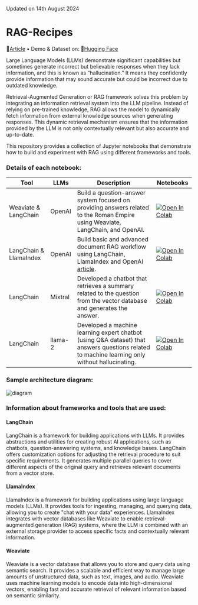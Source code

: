 Updated on 14th August 2024
# RAG-Recipes
<p>
📝<a href="https://medium.com/@prasadmahamulkar">Article</a> • Demo & Dataset on: 🤗<a href="https://huggingface.co/prsdm">Hugging Face</a> 
</p>



Large Language Models (LLMs) demonstrate significant capabilities but sometimes generate incorrect but believable responses when they lack information, and this is known as “hallucination.” It means they confidently provide information that may sound accurate but could be incorrect due to outdated knowledge.

Retrieval-Augmented Generation or RAG framework solves this problem by integrating an information retrieval system into the LLM pipeline. Instead of relying on pre-trained knowledge, RAG allows the model to dynamically fetch information from external knowledge sources when generating responses. This dynamic retrieval mechanism ensures that the information provided by the LLM is not only contextually relevant but also accurate and up-to-date.

This repository provides a collection of Jupyter notebooks that demonstrate how to build and experiment with RAG using different frameworks and tools. 

### Details of each notebook:
| Tool                         | LLMs                      | Description                                                        | Notebooks |
|------------------------------|---------------------------|--------------------------------------------------------------------|-----------|
| Weaviate & LangChain       | OpenAI                    | Build a question-answer system focused on providing answers related to the Roman Empire using Weaviate, LangChain, and OpenAI.                | [![Open In Colab](https://colab.research.google.com/assets/colab-badge.svg)](https://colab.research.google.com/github/prsdm/rag-recipes/blob/main/LangChain-Weaviate-openai.ipynb) |
| LangChain & LlamaIndex        | OpenAI                    | Build basic and advanced document RAG workflow using  LangChain, LlamaIndex and OpenAI <a href="https://medium.com/@prasadmahamulkar/introduction-to-retrieval-augmented-generation-rag-using-langchain-and-lamaindex-bd0047628e2a">article</a>.              | [![Open In Colab](https://colab.research.google.com/assets/colab-badge.svg)](https://colab.research.google.com/github/prsdm/rag-recipes/blob/main/LlamaIndex-LangChain-openai.ipynb) |
| LangChain                   | Mixtral                   | Developed a chatbot that retrieves a summary related to the question from the vector database and generates the answer. | [![Open In Colab](https://colab.research.google.com/assets/colab-badge.svg)](https://colab.research.google.com/github/prsdm/rag-recipes/blob/main/LangChain-Mixtral.ipynb) |
| LangChain                    | llama-2                   | Developed a machine learning expert chatbot (using Q&A dataset) that answers questions related to machine learning only without hallucinating. | [![Open In Colab](https://colab.research.google.com/assets/colab-badge.svg)](https://colab.research.google.com/github/prsdm/rag-recipes/blob/main/LangChain-Llama-2.ipynb) |

### Sample architecture diagram:
![diagram](https://github.com/user-attachments/assets/2be3f7f0-fcd3-4d7a-8231-eb8efcb693e7)
### Information about frameworks and tools that are used:
#### LangChain

LangChain is a framework for building applications with LLMs. It provides abstractions and utilities for creating robust AI applications, such as chatbots, question-answering systems, and knowledge bases. LangChain offers customization options for adjusting the retrieval procedure to suit specific requirements. It generates multiple parallel queries to cover different aspects of the original query and retrieves relevant documents from a vector store.

#### LlamaIndex

LlamaIndex is a framework for building applications using large language models (LLMs). It provides tools for ingesting, managing, and querying data, allowing you to create "chat with your data" experiences. LlamaIndex integrates with vector databases like Weaviate to enable retrieval-augmented generation (RAG) systems, where the LLM is combined with an external storage provider to access specific facts and contextually relevant information.

#### Weaviate

Weaviate is a vector database that allows you to store and query data using semantic search. It provides a scalable and efficient way to manage large amounts of unstructured data, such as text, images, and audio. Weaviate uses machine learning models to encode data into high-dimensional vectors, enabling fast and accurate retrieval of relevant information based on semantic similarity.
